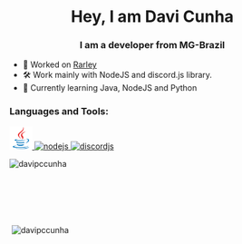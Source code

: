 <h1 align="center">Hey, I am Davi Cunha</h1>
<h3 align="center">I am a developer from MG-Brazil</h3>

- 🔭 Worked on [Rarley](https://github.com/RarleyInc)
- 🛠 Work mainly with NodeJS and discord.js library.
- 🌱 Currently learning Java, NodeJS and Python

<h3 align="left">Languages and Tools:</h3>
<p align="left"> 
<a href="https://www.java.com" target="_blank"> <img src="https://raw.githubusercontent.com/devicons/devicon/master/icons/java/java-original.svg" alt="java" width="40" height="40"/> </a>
<a href="https://nodejs.org/en/" target="_blank"> <img src="https://cdn-icons-png.flaticon.com/512/5968/5968322.png" alt="nodejs" width="40" height="40"/> </a>
<a href="https://discord.com/developers/docs/intro" target="_blank"> <img src="https://japaniste.fr/wp-content/uploads/2019/12/discord-logo-logodownload-download-logotipos-1.png" alt="discordjs" width="40" height="40"/> </a>
</p>


<p><img align="left" src="https://github-readme-stats.vercel.app/api/top-langs?username=davipccunha&show_icons=true&locale=en&layout=compact&theme=tokyonight" alt="davipccunha" /></p>
<br></br>
<br></br>
<br></br>
<p>&nbsp;<img align="center" src="https://github-readme-stats.vercel.app/api?username=davipccunha&show_icons=true&locale=en&theme=tokyonight" alt="davipccunha" /></p>
